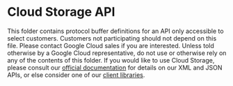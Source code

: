 # Cloud Storage API


This folder contains protocol buffer definitions for an API
only accessible to select customers. Customers not participating should
not depend on this file. Please contact Google Cloud sales if you are
interested. Unless told otherwise by a Google Cloud
representative, do not use or otherwise rely on any of the contents of this folder. If you
would like to use Cloud Storage, please consult our [official
documentation](https://cloud.google.com/storage/docs/apis) for details on
our XML and JSON APIs, or else consider one of our
[client
libraries](https://cloud.google.com/storage/docs/reference/libraries).

